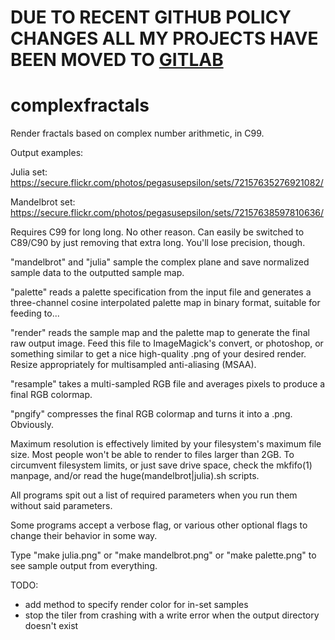 # DUE TO RECENT GITHUB POLICY CHANGES ALL MY PROJECTS HAVE BEEN MOVED TO [GITLAB](https://gitlab.com/pegasusepsilon)

complexfractals
===============

Render fractals based on complex number arithmetic, in C99.

Output examples:

Julia set: https://secure.flickr.com/photos/pegasusepsilon/sets/72157635276921082/

Mandelbrot set: https://secure.flickr.com/photos/pegasusepsilon/sets/72157638597810636/

Requires C99 for long long. No other reason. Can easily be switched to
C89/C90 by just removing that extra long. You'll lose precision, though.

"mandelbrot" and "julia" sample the complex plane and save normalized 
	sample data to the outputted sample map.

"palette" reads a palette specification from the input file and generates a
	three-channel cosine interpolated palette map in binary format,
	suitable for feeding to...

"render" reads the sample map and the palette map to generate the final raw
	output image. Feed this file to ImageMagick's convert, or 
	photoshop, or something similar to get a nice high-quality .png 
	of your desired render. Resize appropriately for multisampled
	anti-aliasing (MSAA).

"resample" takes a multi-sampled RGB file and averages pixels to produce
	a final RGB colormap.

"pngify" compresses the final RGB colormap and turns it into a .png.
	Obviously.

Maximum resolution is effectively limited by your filesystem's maximum file
size. Most people won't be able to render to files larger than 2GB. To
circumvent filesystem limits, or just save drive space, check the mkfifo(1)
manpage, and/or read the huge(mandelbrot|julia).sh scripts.

All programs spit out a list of required parameters when you run them without
said parameters.

Some programs accept a verbose flag, or various other optional flags to
change their behavior in some way.

Type "make julia.png" or "make mandelbrot.png" or "make palette.png" to see
sample output from everything.

TODO:
* add method to specify render color for in-set samples
* stop the tiler from crashing with a write error when the output directory
  doesn't exist

